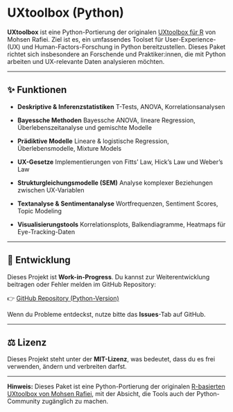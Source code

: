 # UXtoolbox (Python)

**UXtoolbox** ist eine Python-Portierung der originalen [UXtoolbox für R](https://github.com/mohsen-rafiei/UXtoolbox) von Mohsen Rafiei. Ziel ist es, ein umfassendes Toolset für User-Experience- (UX) und Human-Factors-Forschung in Python bereitzustellen. Dieses Paket richtet sich insbesondere an Forschende und Praktiker\:innen, die mit Python arbeiten und UX-relevante Daten analysieren möchten.

---

## ✨ Funktionen

* **Deskriptive & Inferenzstatistiken**
  T-Tests, ANOVA, Korrelationsanalysen

* **Bayessche Methoden**
  Bayessche ANOVA, lineare Regression, Überlebenszeitanalyse und gemischte Modelle

* **Prädiktive Modelle**
  Lineare & logistische Regression, Überlebensmodelle, Mixture Models

* **UX-Gesetze**
  Implementierungen von Fitts’ Law, Hick’s Law und Weber’s Law

* **Strukturgleichungsmodelle (SEM)**
  Analyse komplexer Beziehungen zwischen UX-Variablen

* **Textanalyse & Sentimentanalyse**
  Wortfrequenzen, Sentiment Scores, Topic Modeling

* **Visualisierungstools**
  Korrelationsplots, Balkendiagramme, Heatmaps für Eye-Tracking-Daten


---

## 🚧 Entwicklung

Dieses Projekt ist **Work-in-Progress**. Du kannst zur Weiterentwicklung beitragen oder Fehler melden im GitHub Repository:

👉 [GitHub Repository (Python-Version)](https://github.com/honegglu/UXtoolbox)

Wenn du Probleme entdeckst, nutze bitte das **Issues**-Tab auf GitHub.

---

## ⚖️ Lizenz

Dieses Projekt steht unter der **MIT-Lizenz**, was bedeutet, dass du es frei verwenden, ändern und verbreiten darfst.

---

**Hinweis:** Dieses Paket ist eine Python-Portierung der originalen [R-basierten UXtoolbox von Mohsen Rafiei](https://github.com/mohsen-rafiei/UXtoolbox), mit der Absicht, die Tools auch der Python-Community zugänglich zu machen.
